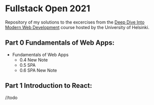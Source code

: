 # Fullstack Open 2021

Repository of my solutions to the excercises from the [Deep Dive Into Modern Web Development](https://fullstackopen.com/en/) course hosted by the University of Helsinki.

## Part 0 Fundamentals of Web Apps:

- Fundamentals of Web Apps
  - 0.4 New Note
  - 0.5 SPA
  - 0.6 SPA New Note

## Part 1 Introduction to React:
//todo
<!---
- [x] Intro to React | [courseinfo repo](./part1/courseinfo)
  - [x] 1.1
  - [x] 1.2
- [x] Javascript | [courseinfo repo](./part1/courseinfo)
  - [x] 1.3
  - [x] 1.4
  - [x] 1.5
- [x] Component state, event handlers
  - [x] 1.6 | [unicafe repo](./part1/unicafe)
  - [x] 1.7
  - [x] 1.8
  - [x] 1.9
  - [x] 1.10
  - [x] 1.11
  - [x] 1.12 | [anecdotes repo](./part1/anecdotes)
  - [x] 1.13
  - [x] 1.14
-->
<!--
## Part 2 Communicating with server

//todo

## Part 3 Programming a server with NodeJS and Express

//todo
-->
